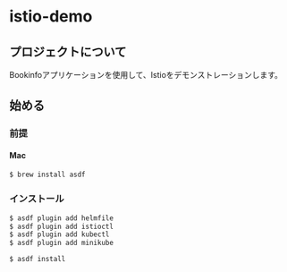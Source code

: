 # istio-demo

## プロジェクトについて

Bookinfoアプリケーションを使用して、Istioをデモンストレーションします。

## 始める

### 前提

#### Mac

```bash
$ brew install asdf
```

### インストール

```bash
$ asdf plugin add helmfile
$ asdf plugin add istioctl
$ asdf plugin add kubectl
$ asdf plugin add minikube

$ asdf install
```

